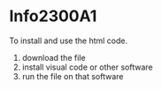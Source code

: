 # Info2300A1

To install and use the html code.
1. download the file 
2. install visual code or other software
3. run the file on that software

